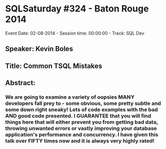 # SQLSaturday #324 - Baton Rouge 2014
Event Date: 02-08-2014 - Session time: 00:00:00 - Track: SQL Dev
## Speaker: Kevin Boles
## Title: Common TSQL Mistakes 
## Abstract:
### We are going to examine a variety of oopsies MANY developers fall prey to - some obvious, some pretty subtle and some down right sneaky! Lots of code examples with the bad AND good code presented. I GUARANTEE that you will find things here that will either prevent you from getting bad data, throwing unwanted errors or vastly improving your database application's performance and concurrency.  I have given this talk over FIFTY times now and it is always very highly rated!
